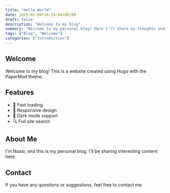 ```yaml
---
title: "Hello World"
date: 2025-02-04T16:24:04+08:00
draft: false
description: "Welcome to my blog"
summary: "Welcome to my personal blog! Here I'll share my thoughts and experiences in software engineering, focusing on algorithm development, database engineering, and web development."
tags: ["Blog", "Welcome"]
categories: ["Introduction"]
---
```


## Welcome

Welcome to my blog! This is a website created using Hugo with the PaperMod theme.

## Features

- 🚀 Fast loading
- 📱 Responsive design
- 🌙 Dark mode support
- 🔍 Full site search

## About Me

I'm Naasi, and this is my personal blog. I'll be sharing interesting content here.

## Contact

If you have any questions or suggestions, feel free to contact me.
